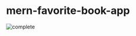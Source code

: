# mern-favorite-book-app
![complete](https://user-images.githubusercontent.com/86893073/182588950-a14815b6-018c-4b01-bfa6-8b6ef4ff0273.png)
